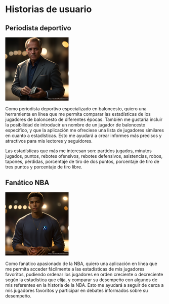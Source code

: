 # Historias de usuario

## Periodista deportivo
![Periodista NBA](/doc/images/periodista.png)

Como periodista deportivo especializado en baloncesto, quiero una herramienta en línea que me permita comparar las estadísticas de los jugadores de baloncesto de diferentes épocas. También me gustaría incluir la posibilidad de introducir un nombre de un jugador de baloncesto específico, y que la aplicación me ofreciese una lista de jugadores similares en cuanto a estadísticas. Esto me ayudará a crear informes más precisos y atractivos para mis lectores y seguidores.

Las estadísticas que más me interesan son: partidos jugados, minutos jugados, puntos, rebotes ofensivos, rebotes defensivos, asistencias, robos, tapones, pérdidas, porcentaje de tiro de dos puntos, porcentaje de tiro de tres puntos y porcentaje de tiro libre.

## Fanático NBA
![Fan NBA](/doc/images/fan.png)

Como fanático apasionado de la NBA, quiero una aplicación en línea que me permita acceder fácilmente a las estadísticas de mis jugadores favoritos, pudiendo ordenar los jugadores en orden creciente o decreciente según la estadística que elija, y comparar su desempeño con algunos de mis referentes en la historia de la NBA. Esto me ayudará a seguir de cerca a mis jugadores favoritos y participar en debates informados sobre su desempeño.
